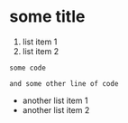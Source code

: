 # some title

1. list item 1
2. list item 2

```
some code

and some other line of code
```

* another list item 1
* another list item 2
